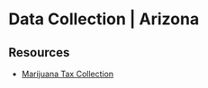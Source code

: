 # Data Collection | Arizona

## Resources

- [Marijuana Tax Collection](https://azdor.gov/reports-statistics-and-legal-research/marijuana-tax-collection)
